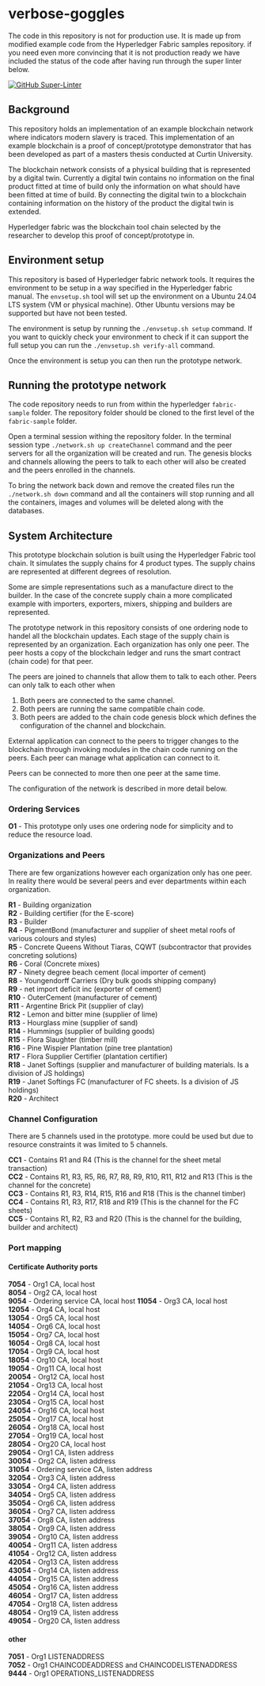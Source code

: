 # verbose-goggles

The code in this repository is not for production use. It is made up from modified example code from the Hyperledger Fabric samples repository. if you need even more convincing that it is not production ready we have included the status of the code after having run through the super linter below.

[![GitHub Super-Linter](https://github.com/pinkslugcircuits/verbose-goggles/workflows/Lint%20Code%20Base/badge.svg)](https://github.com/marketplace/actions/super-linter)

## Background
This repository holds an implementation of an example blockchain network where indicators modern slavery is traced. This implementation of an example blockchain is a proof of concept/prototype demonstrator that has been developed as part of a masters thesis conducted at Curtin University.

The blockchain network consists of a physical building that is represented by a digital twin. Currently a digital twin contains no information on the final product fitted at time of build only the information on what should have been fitted at time of build.
By connecting the digital twin to a blockchain containing information on the history of the product the digital twin is extended.  

Hyperledger fabric was the blockchain tool chain selected by the researcher to develop this proof of concept/prototype in.

## Environment setup
This repository is based of Hyperledger fabric network tools. It requires the environment to be setup in a way specified in the Hyperledger fabric manual. The `envsetup.sh` tool will set up the environment on a Ubuntu 24.04 LTS system (VM or physical machine). Other Ubuntu versions may be supported but have not been tested.

The environment is setup by running the `./envsetup.sh setup` command. If you want to quickly check your environment to check if it can support the full setup you can run the `./envsetup.sh verify-all` command.

Once the environment is setup you can then run the prototype network.

## Running the prototype network

The code repository needs to run from within the hyperledger `fabric-sample` folder. The repository folder should be cloned to the first level of the `fabric-sample` folder.  

Open a terminal session withing the repository folder. In the terminal session type `./network.sh up createChannel` command and the peer servers for all the organization will be created and run. The genesis blocks and  channels allowing the peers to talk to each other will also be created and the peers enrolled in the channels.  

To bring the network back down and remove the created files run the `./network.sh down` command and all the containers will stop running and all the containers, images and volumes will be deleted along with the databases.

## System Architecture

This prototype blockchain solution is built using the Hyperledger Fabric tool chain. It simulates the supply chains for 4 product types. The supply chains are represented at different degrees of resolution.  

Some are simple representations such as a manufacture direct to the builder. In the case of the concrete supply chain a more complicated example with importers, exporters, mixers, shipping and builders are represented.  

The prototype network in this repository consists of one ordering node to handel all the blockchain updates. Each stage of the supply chain is represented by an organization. Each organization has only one peer. The peer hosts a copy of the blockchain ledger and runs the smart contract (chain code) for that peer.  

The peers are joined to channels that allow them to talk to each other. Peers can only talk to each other when  
1. Both peers are connected to the same channel.
2. Both peers are running the same compatible chain code.
3. Both peers are added to the chain code genesis block which defines the configuration of the channel and blockchain.  

External application can connect to the peers to trigger changes to the blockchain through invoking modules in the chain code running on the peers. Each peer can manage what application can connect to it.

Peers can be connected to more then one peer at the same time.  

The configuration of the network is described in more detail below.

### Ordering Services

**O1** - This prototype only uses one ordering node for simplicity and to reduce the resource load.

### Organizations and Peers

There are few organizations however each organization only has one peer. In reality there would be several peers and ever departments within each organization.

**R1** - Building organization  
**R2** - Building certifier (for the E-score)  
**R3** - Builder  
**R4** - PigmentBond (manufacturer and supplier of sheet metal roofs of various colours and styles)  
**R5** - Concrete Queens Without Tiaras, CQWT (subcontractor that provides concreting solutions)  
**R6** - Coral (Concrete mixes)  
**R7** - Ninety degree beach cement (local importer of cement)  
**R8** - Youngendorff Carriers (Dry bulk goods shipping company)  
**R9** - net import deficit inc (exporter of cement)  
**R10** - OuterCement (manufacturer of cement)  
**R11** - Argentine Brick Pit (supplier of clay)  
**R12** - Lemon and bitter mine (supplier of lime)  
**R13** - Hourglass mine (supplier of sand)  
**R14** - Hummings (supplier of building goods)  
**R15** - Flora Slaughter (timber mill)  
**R16** - Pine Wispier Plantation (pine tree plantation)  
**R17** - Flora Supplier Certifier (plantation certifier)  
**R18** - Janet Softings (supplier and manufacturer of building materials. Is a division of JS holdings)  
**R19** - Janet Softings FC (manufacturer of FC sheets. Is a division of JS holdings)  
**R20** - Architect

### Channel Configuration

There are 5 channels used in the prototype. more could be used but due to resource constraints it was limited to 5 channels.  

**CC1** - Contains R1 and R4 (This is the channel for the sheet metal transaction)  
**CC2** - Contains R1, R3, R5, R6, R7, R8, R9, R10, R11, R12 and R13 (This is the channel for the concrete)  
**CC3** - Contains R1, R3, R14, R15, R16 and R18 (This is the channel timber)  
**CC4** - Contains R1, R3, R17, R18 and R19 (This is the channel for the FC sheets)  
**CC5** - Contains R1, R2, R3 and R20 (This is the channel for the building, builder and architect)

### Port mapping

#### Certificate Authority ports  

**7054** - Org1 CA, local host  
**8054** - Org2 CA, local host  
**9054** - Ordering service CA, local host 
**11054** - Org3 CA, local host  
**12054** - Org4 CA, local host  
**13054** - Org5 CA, local host  
**14054** - Org6 CA, local host  
**15054** - Org7 CA, local host  
**16054** - Org8 CA, local host  
**17054** - Org9 CA, local host  
**18054** - Org10 CA, local host  
**19054** - Org11 CA, local host  
**20054** - Org12 CA, local host  
**21054** - Org13 CA, local host  
**22054** - Org14 CA, local host  
**23054** - Org15 CA, local host  
**24054** - Org16 CA, local host  
**25054** - Org17 CA, local host  
**26054** - Org18 CA, local host  
**27054** - Org19 CA, local host  
**28054** - Org20 CA, local host  
**29054** - Org1 CA, listen address  
**30054** - Org2 CA, listen address  
**31054** - Ordering service CA, listen address  
**32054** - Org3 CA, listen address  
**33054** - Org4 CA, listen address  
**34054** - Org5 CA, listen address  
**35054** - Org6 CA, listen address  
**36054** - Org7 CA, listen address  
**37054** - Org8 CA, listen address  
**38054** - Org9 CA, listen address  
**39054** - Org10 CA, listen address  
**40054** - Org11 CA, listen address  
**41054** - Org12 CA, listen address  
**42054** - Org13 CA, listen address  
**43054** - Org14 CA, listen address   
**44054** - Org15 CA, listen address  
**45054** - Org16 CA, listen address  
**46054** - Org17 CA, listen address  
**47054** - Org18 CA, listen address  
**48054** - Org19 CA, listen address   
**49054** - Org20 CA, listen address  

#### other

**7051** - Org1 LISTENADDRESS  
**7052** - Org1 CHAINCODEADDRESS and CHAINCODELISTENADDRESS  
**9444** - Org1 OPERATIONS_LISTENADDRESS  